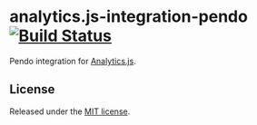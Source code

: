 # analytics.js-integration-pendo [![Build Status][ci-badge]][ci-link]

Pendo integration for [Analytics.js][].

## License

Released under the [MIT license](License.md).


[Analytics.js]: https://segment.com/docs/libraries/analytics.js/
[ci-link]: https://circleci.com/gh/segment-integrations/analytics.js-integration-pendo
[ci-badge]: https://circleci.com/gh/segment-integrations/analytics.js-integration-pendo.svg?style=svg
